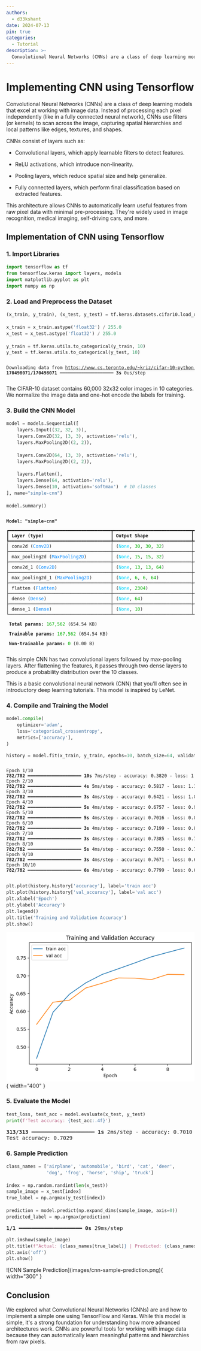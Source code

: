 ```yaml
---
authors:
  - d33kshant
date: 2024-07-13
pin: true
categories:
  - Tutorial
description: >-
  Convolutional Neural Networks (CNNs) are a class of deep learning models that excel at working with image data. Instead of processing each pixel independently (like in a fully connected neural network), CNNs use filters (or kernels) to scan across the image, capturing spatial hierarchies and local patterns like edges, textures, and shapes.
---
```


# Implementing CNN using Tensorflow

Convolutional Neural Networks (CNNs) are a class of deep learning models that excel at working with image data. Instead of processing each pixel independently (like in a fully connected neural network), CNNs use filters (or kernels) to scan across the image, capturing spatial hierarchies and local patterns like edges, textures, and shapes.

<!-- more -->

CNNs consist of layers such as:

-   Convolutional layers, which apply learnable filters to detect features.

-   ReLU activations, which introduce non-linearity.

-   Pooling layers, which reduce spatial size and help generalize.

-   Fully connected layers, which perform final classification based on extracted features.

This architecture allows CNNs to automatically learn useful features from raw pixel data with minimal pre-processing. They're widely used in image recognition, medical imaging, self-driving cars, and more.

## Implementation of CNN using Tensorflow

### 1. Import Libraries

```python
import tensorflow as tf
from tensorflow.keras import layers, models
import matplotlib.pyplot as plt
import numpy as np
```

### 2. Load and Preprocess the Dataset

```python
(x_train, y_train), (x_test, y_test) = tf.keras.datasets.cifar10.load_data()

x_train = x_train.astype('float32') / 255.0
x_test = x_test.astype('float32') / 255.0

y_train = tf.keras.utils.to_categorical(y_train, 10)
y_test = tf.keras.utils.to_categorical(y_test, 10)
```
<div class="result" style="overflow-x: auto;" markdown>
<pre style="font-size: .85em;">Downloading data from <a rel="nofollow" target="_blank" href="https://www.cs.toronto.edu/~kriz/cifar-10-python.tar.gz">https://www.cs.toronto.edu/~kriz/cifar-10-python.tar.gz</a>
<span style="font-weight: bold;">170498071/170498071</span><span> </span><span style="color: var(--ansi-green);">━━━━━━━━━━━━━━━━━━━━</span><span> </span><span style="font-weight: bold;">3s</span><span> 0us/step
</span></pre>
</div>

The CIFAR-10 dataset contains 60,000 32x32 color images in 10 categories. We normalize the image data and one-hot encode the labels for training.

### 3. Build the CNN Model

```python
model = models.Sequential([
    layers.Input((32, 32, 3)),
    layers.Conv2D(32, (3, 3), activation='relu'),
    layers.MaxPooling2D((2, 2)),

    layers.Conv2D(64, (3, 3), activation='relu'),
    layers.MaxPooling2D((2, 2)),

    layers.Flatten(),
    layers.Dense(64, activation='relu'),
    layers.Dense(10, activation='softmax')  # 10 classes
], name="simple-cnn")

model.summary()
```
<div class="result" markdown style="font-size: .85em; overflow-x: auto;">
<div id="output-area"><span id="output-header"> </span><div id="output-body"><div class="display_data output-id-1"><div class="output_subarea output_html rendered_html"><pre style="white-space:pre;overflow-x:auto;line-height:normal;font-family:Menlo,'DejaVu Sans Mono',consolas,'Courier New',monospace"><span style="font-weight: bold">Model: "simple-cnn"</span>
</pre>
</div></div><div class="display_data output-id-2"><div class="output_subarea output_html rendered_html"><pre style="white-space:pre;overflow-x:auto;line-height:normal;font-family:Menlo,'DejaVu Sans Mono',consolas,'Courier New',monospace">┏━━━━━━━━━━━━━━━━━━━━━━━━━━━━━━━━━━━━━━┳━━━━━━━━━━━━━━━━━━━━━━━━━━━━━┳━━━━━━━━━━━━━━━━━┓
┃<span style="font-weight: bold"> Layer (type)                         </span>┃<span style="font-weight: bold"> Output Shape                </span>┃<span style="font-weight: bold">         Param # </span>┃
┡━━━━━━━━━━━━━━━━━━━━━━━━━━━━━━━━━━━━━━╇━━━━━━━━━━━━━━━━━━━━━━━━━━━━━╇━━━━━━━━━━━━━━━━━┩
│ conv2d (<span style="color: #0087ff; text-decoration-color: #0087ff">Conv2D</span>)                      │ (<span style="color: #00d7ff; text-decoration-color: #00d7ff">None</span>, <span style="color: #00af00; text-decoration-color: #00af00">30</span>, <span style="color: #00af00; text-decoration-color: #00af00">30</span>, <span style="color: #00af00; text-decoration-color: #00af00">32</span>)          │             <span style="color: #00af00; text-decoration-color: #00af00">896</span> │
├──────────────────────────────────────┼─────────────────────────────┼─────────────────┤
│ max_pooling2d (<span style="color: #0087ff; text-decoration-color: #0087ff">MaxPooling2D</span>)         │ (<span style="color: #00d7ff; text-decoration-color: #00d7ff">None</span>, <span style="color: #00af00; text-decoration-color: #00af00">15</span>, <span style="color: #00af00; text-decoration-color: #00af00">15</span>, <span style="color: #00af00; text-decoration-color: #00af00">32</span>)          │               <span style="color: #00af00; text-decoration-color: #00af00">0</span> │
├──────────────────────────────────────┼─────────────────────────────┼─────────────────┤
│ conv2d_1 (<span style="color: #0087ff; text-decoration-color: #0087ff">Conv2D</span>)                    │ (<span style="color: #00d7ff; text-decoration-color: #00d7ff">None</span>, <span style="color: #00af00; text-decoration-color: #00af00">13</span>, <span style="color: #00af00; text-decoration-color: #00af00">13</span>, <span style="color: #00af00; text-decoration-color: #00af00">64</span>)          │          <span style="color: #00af00; text-decoration-color: #00af00">18,496</span> │
├──────────────────────────────────────┼─────────────────────────────┼─────────────────┤
│ max_pooling2d_1 (<span style="color: #0087ff; text-decoration-color: #0087ff">MaxPooling2D</span>)       │ (<span style="color: #00d7ff; text-decoration-color: #00d7ff">None</span>, <span style="color: #00af00; text-decoration-color: #00af00">6</span>, <span style="color: #00af00; text-decoration-color: #00af00">6</span>, <span style="color: #00af00; text-decoration-color: #00af00">64</span>)            │               <span style="color: #00af00; text-decoration-color: #00af00">0</span> │
├──────────────────────────────────────┼─────────────────────────────┼─────────────────┤
│ flatten (<span style="color: #0087ff; text-decoration-color: #0087ff">Flatten</span>)                    │ (<span style="color: #00d7ff; text-decoration-color: #00d7ff">None</span>, <span style="color: #00af00; text-decoration-color: #00af00">2304</span>)                │               <span style="color: #00af00; text-decoration-color: #00af00">0</span> │
├──────────────────────────────────────┼─────────────────────────────┼─────────────────┤
│ dense (<span style="color: #0087ff; text-decoration-color: #0087ff">Dense</span>)                        │ (<span style="color: #00d7ff; text-decoration-color: #00d7ff">None</span>, <span style="color: #00af00; text-decoration-color: #00af00">64</span>)                  │         <span style="color: #00af00; text-decoration-color: #00af00">147,520</span> │
├──────────────────────────────────────┼─────────────────────────────┼─────────────────┤
│ dense_1 (<span style="color: #0087ff; text-decoration-color: #0087ff">Dense</span>)                      │ (<span style="color: #00d7ff; text-decoration-color: #00d7ff">None</span>, <span style="color: #00af00; text-decoration-color: #00af00">10</span>)                  │             <span style="color: #00af00; text-decoration-color: #00af00">650</span> │
└──────────────────────────────────────┴─────────────────────────────┴─────────────────┘
</pre>
</div></div><div class="display_data output-id-3"><div class="output_subarea output_html rendered_html"><pre style="white-space:pre;overflow-x:auto;line-height:normal;font-family:Menlo,'DejaVu Sans Mono',consolas,'Courier New',monospace"><span style="font-weight: bold"> Total params: </span><span style="color: #00af00; text-decoration-color: #00af00">167,562</span> (654.54 KB)
</pre>
</div></div><div class="display_data output-id-4"><div class="output_subarea output_html rendered_html"><pre style="white-space:pre;overflow-x:auto;line-height:normal;font-family:Menlo,'DejaVu Sans Mono',consolas,'Courier New',monospace"><span style="font-weight: bold"> Trainable params: </span><span style="color: #00af00; text-decoration-color: #00af00">167,562</span> (654.54 KB)
</pre>
</div></div><div class="display_data output-id-5"><div class="output_subarea output_html rendered_html"><pre style="white-space:pre;overflow-x:auto;line-height:normal;font-family:Menlo,'DejaVu Sans Mono',consolas,'Courier New',monospace"><span style="font-weight: bold"> Non-trainable params: </span><span style="color: #00af00; text-decoration-color: #00af00">0</span> (0.00 B)
</pre>
</div></div></div><span id="output-footer"></span></div>
</div>


This simple CNN has two convolutional layers followed by max-pooling layers. After flattening the features, it passes through two dense layers to produce a probability distribution over the 10 classes.

This is a basic convolutional neural network (CNN) that you’ll often see in introductory deep learning tutorials. This model is inspired by LeNet.

### 4.  Compile and Training the Model

```python
model.compile(
    optimizer='adam',
    loss='categorical_crossentropy',
    metrics=['accuracy'],
)
```

```python
history = model.fit(x_train, y_train, epochs=10, batch_size=64, validation_data=(x_test, y_test), )
```

<div class="result" markdown style="font-size: .85em; overflow-x: auto;">
<pre>Epoch 1/10
<span style="font-weight: bold;">782/782</span><span> </span><span style="color: var(--ansi-green);">━━━━━━━━━━━━━━━━━━━━</span><span> </span><span style="font-weight: bold;">10s</span><span> 7ms/step - accuracy: 0.3820 - loss: 1.7106 - val_accuracy: 0.5632 - val_loss: 1.2533
Epoch 2/10
</span><span style="font-weight: bold;">782/782</span><span> </span><span style="color: var(--ansi-green);">━━━━━━━━━━━━━━━━━━━━</span><span> </span><span style="font-weight: bold;">4s</span><span> 5ms/step - accuracy: 0.5817 - loss: 1.1892 - val_accuracy: 0.6254 - val_loss: 1.0929
Epoch 3/10
</span><span style="font-weight: bold;">782/782</span><span> </span><span style="color: var(--ansi-green);">━━━━━━━━━━━━━━━━━━━━</span><span> </span><span style="font-weight: bold;">3s</span><span> 4ms/step - accuracy: 0.6421 - loss: 1.0342 - val_accuracy: 0.6310 - val_loss: 1.0580
Epoch 4/10
</span><span style="font-weight: bold;">782/782</span><span> </span><span style="color: var(--ansi-green);">━━━━━━━━━━━━━━━━━━━━</span><span> </span><span style="font-weight: bold;">5s</span><span> 4ms/step - accuracy: 0.6757 - loss: 0.9403 - val_accuracy: 0.6653 - val_loss: 0.9575
Epoch 5/10
</span><span style="font-weight: bold;">782/782</span><span> </span><span style="color: var(--ansi-green);">━━━━━━━━━━━━━━━━━━━━</span><span> </span><span style="font-weight: bold;">5s</span><span> 4ms/step - accuracy: 0.7016 - loss: 0.8715 - val_accuracy: 0.6787 - val_loss: 0.9492
Epoch 6/10
</span><span style="font-weight: bold;">782/782</span><span> </span><span style="color: var(--ansi-green);">━━━━━━━━━━━━━━━━━━━━</span><span> </span><span style="font-weight: bold;">3s</span><span> 4ms/step - accuracy: 0.7199 - loss: 0.8115 - val_accuracy: 0.6936 - val_loss: 0.8958
Epoch 7/10
</span><span style="font-weight: bold;">782/782</span><span> </span><span style="color: var(--ansi-green);">━━━━━━━━━━━━━━━━━━━━</span><span> </span><span style="font-weight: bold;">3s</span><span> 4ms/step - accuracy: 0.7385 - loss: 0.7540 - val_accuracy: 0.6931 - val_loss: 0.9070
Epoch 8/10
</span><span style="font-weight: bold;">782/782</span><span> </span><span style="color: var(--ansi-green);">━━━━━━━━━━━━━━━━━━━━</span><span> </span><span style="font-weight: bold;">5s</span><span> 4ms/step - accuracy: 0.7550 - loss: 0.7088 - val_accuracy: 0.6888 - val_loss: 0.9137
Epoch 9/10
</span><span style="font-weight: bold;">782/782</span><span> </span><span style="color: var(--ansi-green);">━━━━━━━━━━━━━━━━━━━━</span><span> </span><span style="font-weight: bold;">3s</span><span> 4ms/step - accuracy: 0.7671 - loss: 0.6708 - val_accuracy: 0.7036 - val_loss: 0.8936
Epoch 10/10
</span><span style="font-weight: bold;">782/782</span><span> </span><span style="color: var(--ansi-green);">━━━━━━━━━━━━━━━━━━━━</span><span> </span><span style="font-weight: bold;">6s</span><span> 4ms/step - accuracy: 0.7799 - loss: 0.6332 - val_accuracy: 0.7029 - val_loss: 0.9034
</span></pre>
</div>

```python
plt.plot(history.history['accuracy'], label='train acc')
plt.plot(history.history['val_accuracy'], label='val acc')
plt.xlabel('Epoch')
plt.ylabel('Accuracy')
plt.legend()
plt.title('Training and Validation Accuracy')
plt.show()
```
<div class="result" markdown>

![CNN Training History](images/cnn-training-history.png){ width="400" }

</div>

### 5. Evaluate the Model
```python
test_loss, test_acc = model.evaluate(x_test, y_test)
print(f'Test accuracy: {test_acc:.4f}')
```
<div class="result" markdown>
<pre><span style="font-weight: bold;">313/313</span><span> </span><span style="color: var(--ansi-green);">━━━━━━━━━━━━━━━━━━━━</span><span> </span><span style="font-weight: bold;">1s</span><span> 2ms/step - accuracy: 0.7010 - loss: 0.9037
Test accuracy: 0.7029
</span></pre>
</div>

### 6. Sample Prediction

```python
class_names = ['airplane', 'automobile', 'bird', 'cat', 'deer',
               'dog', 'frog', 'horse', 'ship', 'truck']

index = np.random.randint(len(x_test))
sample_image = x_test[index]
true_label = np.argmax(y_test[index])

prediction = model.predict(np.expand_dims(sample_image, axis=0))
predicted_label = np.argmax(prediction)
```
<div class="result" markdown>
<pre><span style="font-weight: bold;">1/1</span><span> </span><span style="color: var(--ansi-green);">━━━━━━━━━━━━━━━━━━━━</span><span> </span><span style="font-weight: bold;">0s</span><span> 29ms/step
</span></pre>
</div>

```python
plt.imshow(sample_image)
plt.title(f"Actual: {class_names[true_label]} | Predicted: {class_names[predicted_label]}")
plt.axis('off')
plt.show()
```
<div class="result" markdown>
![CNN Sample Prediction](images/cnn-sample-prediction.png){ width="300" }
</div>

## Conclusion

We explored what Convolutional Neural Networks (CNNs) are and how to implement a simple one using TensorFlow and Keras. While this model is simple, it's a strong foundation for understanding how more advanced architectures work. CNNs are powerful tools for working with image data because they can automatically learn meaningful patterns and hierarchies from raw pixels.